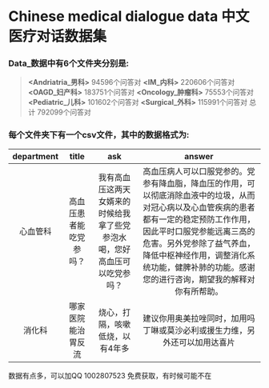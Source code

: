 # Chinese medical dialogue data 中文医疗对话数据集

### Data_数据中有6个文件夹分别是:
>**<Andriatria_男科>**  94596个问答对
> **<IM_内科>**        220606个问答对
**<OAGD_妇产科>**      183751个问答对
**<Oncology_肿瘤科>**   75553个问答对
 **<Pediatric_儿科>**  101602个问答对
 **<Surgical_外科>**   115991个问答对
 总计 792099个问答对

### 每个文件夹下有一个csv文件，其中的数据格式为:

department | title | ask |  answer
:-: | :-: | :-: | :-: 
心血管科|高血压患者能吃党参吗？|我有高血压这两天女婿来的时候给我拿了些党参泡水喝，您好高血压可以吃党参吗？|高血压病人可以口服党参的。党参有降血脂，降血压的作用，可以彻底消除血液中的垃圾，从而对冠心病以及心血管疾病的患者都有一定的稳定预防工作作用，因此平时口服党参能远离三高的危害。另外党参除了益气养血，降低中枢神经作用，调整消化系统功能，健脾补肺的功能。感谢您的进行咨询，期望我的解释对你有所帮助。|
消化科|哪家医院能治胃反流|烧心，打隔，咳嗽低烧，以有4年多| 建议你用奥美拉唑同时，加用吗丁啉或莫沙必利或援生力维，另外还可以加用达喜片|


数据有点多，可以加QQ 1002807523 免费获取，有时候可能不在


            


